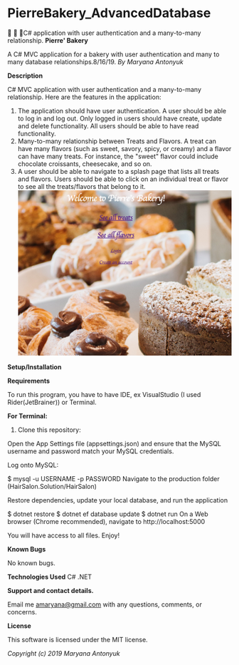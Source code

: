 # PierreBakery_AdvancedDatabase
🎂 🍰 🍪C# application with user authentication and a many-to-many relationship. 
**Pierre' Bakery**



A C# MVC application for a bakery with user authentication and many to many database relationships.8/16/19. *By Maryana Antonyuk*

**Description**

C# MVC application with user authentication and a many-to-many relationship. Here are the features  in the application:

1. The application should have user authentication. A user should be able to log in and log out. Only logged in users should have create, update and delete functionality. All users should be able to have read functionality.
2. Many-to-many relationship between Treats and Flavors. A treat can have many flavors (such as sweet, savory, spicy, or creamy) and a flavor can have many treats. For instance, the "sweet" flavor could include chocolate croissants, cheesecake, and so on.
3. A user should be able to navigate to a splash page that lists all treats and flavors. Users should be able to click on an individual treat or flavor to see all the treats/flavors that belong to it.
![Screenshot](bakery.png)


****Setup/Installation****

**Requirements**

To run this program, you have to have IDE, ex VisualStudio (I used Rider(JetBrainer)) or Terminal.

**For Terminal:**

1. Clone this repository:

Open the App Settings file (appsettings.json) and ensure that the MySQL username and password match your MySQL credentials.

Log onto MySQL:

$ mysql -u USERNAME -p PASSWORD
Navigate to the production folder (HairSalon.Solution/HairSalon)

Restore dependencies, update your local database, and run the application

$ dotnet restore
$ dotnet ef database update
$ dotnet run
On a Web browser (Chrome recommended), navigate to http://localhost:5000


You will have access to all files. Enjoy!

**Known Bugs**

No known bugs.

**Technologies Used**
C#
.NET

**Support and contact details.**

Email me amaryana@gmail.com with any questions, comments, or concerns.

**License**

This software is licensed under the MIT license.

_Copyright (c) 2019 Maryana Antonyuk_
